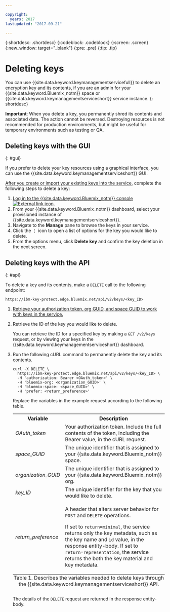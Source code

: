 ```yaml
---

copyright:
  years: 2017
lastupdated: "2017-09-21"

---
```


{:shortdesc: .shortdesc}
{:codeblock: .codeblock}
{:screen: .screen}
{:new_window: target="_blank"}
{:pre: .pre}
{:tip: .tip}

# Deleting keys

You can use {{site.data.keyword.keymanagementservicefull}} to delete an encryption key and its contents, if you are an admin for your {{site.data.keyword.Bluemix_notm}} space or {{site.data.keyword.keymanagementserviceshort}} service instance.
{: shortdesc}

**Important**: When you delete a key, you permanently shred its contents and associated data. The action cannot be reversed. Destroying resources is not recommended for production environments, but might be useful for temporary environments such as testing or QA.

## Deleting keys with the GUI
{: #gui}

If you prefer to delete your key resources using a graphical interface, you can use the {{site.data.keyword.keymanagementserviceshort}} GUI.

[After you create or import your existing keys into the service](/docs/services/keymgmt/keyprotect_create_keys.html), complete the following steps to delete a key:

1. [Log in to the {{site.data.keyword.Bluemix_notm}} console ![External link icon](../../icons/launch-glyph.svg "External link icon")](https://console.bluemix.net/).
2. From your {{site.data.keyword.Bluemix_notm}} dashboard, select your provisioned instance of {{site.data.keyword.keymanagementserviceshort}}.
3. Navigate to the **Manage** pane to browse the keys in your service.
4. Click the &#x22ee; icon to open a list of options for the key you would like to delete.
5. From the options menu, click **Delete key** and confirm the key deletion in the next screen.

## Deleting keys with the API
{: #api}

To delete a key and its contents, make a `DELETE` call to the following endpoint:

```
https://ibm-key-protect.edge.bluemix.net/api/v2/keys/<key_ID>
```

1. [Retrieve your authorization token, org GUID, and space GUID to work with keys in the service.](/docs/services/keymgmt/keyprotect_authentication.html)

2. Retrieve the ID of the key you would like to delete.

    You can retrieve the ID for a specified key by making a `GET /v2/keys` request, or by viewing your keys in the {{site.data.keyword.keymanagementserviceshort}} dashboard.

3. Run the following cURL command to permanently delete the key and its contents.

    ```cURL
    curl -X DELETE \
      https://ibm-key-protect.edge.bluemix.net/api/v2/keys/<key_ID> \
      -H 'authorization: Bearer <OAuth_token>' \
      -H 'bluemix-org: <organization_GUID>' \
      -H 'bluemix-space: <space_GUID>' \
      -H 'prefer: <return_preference>'
    ```
    Replace the variables in the example request according to the following table.
    <table>
      <tr>
        <th>Variable</th>
        <th>Description</th>
      </tr>
      <tr>
        <td><em>OAuth_token</em></td>
        <td>Your authorization token. Include the full contents of the token, including the Bearer value, in the cURL request.</td>
      </tr>
      <tr>
        <td><em>space_GUID</em></td>
        <td>The unique identifier that is assigned to your {{site.data.keyword.Bluemix_notm}} space.</td>
      </tr>
      <tr>
        <td><em>organization_GUID</em></td>
        <td>The unique identifier that is assigned to your {{site.data.keyword.Bluemix_notm}} org.</td>
      </tr>
      <tr>
        <td><em>key_ID</em></td>
        <td>The unique identifier for the key that you would like to delete.</td>
      </tr>
      <tr>
      <tr>
        <td><em>return_preference</em></td>
        <td><p>A header that alters server behavior for <code>POST</code> and <code>DELETE</code> operations.</p><p>If set to <code>return=minimal</code>, the service returns only the key metadata, such as the key name and <code>id</code> value, in the response entity-body. If set to <code>return=representation</code>, the service returns the both the key material and key metadata.</p></td>
      </tr>
      <caption style="caption-side:bottom;">Table 1. Describes the variables needed to delete keys through the {{site.data.keyword.keymanagementserviceshort}} API.</caption>
    </table>

    The details of the `DELETE` request are returned in the response entity-body.

